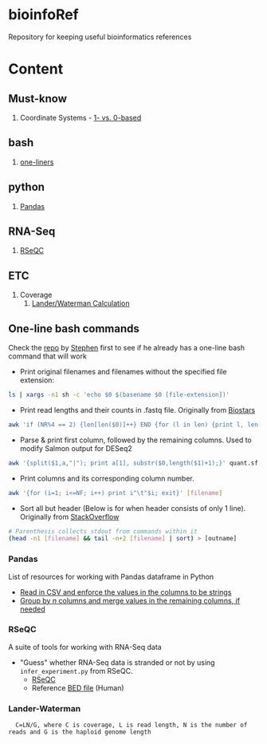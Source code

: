 # bioinfoRef
Repository for keeping useful bioinformatics references

# Content

## Must-know
   1. Coordinate Systems - [1- vs. 0-based](https://www.biostars.org/p/84686/)

## bash 
   1. [one-liners](#one-line-bash-commands)  
   
## python
   1. [Pandas](#pandas)

## RNA-Seq
   1. [RSeQC](#rseqc)

## ETC
   1. Coverage
      1. [Lander/Waterman Calculation](#lander-waterman)

## One-line bash commands

Check the [repo](https://github.com/stephenturner/oneliners) by [Stephen](https://github.com/stephenturner) first to see if he already has a one-line bash command that will work

- Print original filenames and filenames without the specified file extension:
```Bash
ls | xargs -n1 sh -c 'echo $0 $(basename $0 [file-extension])'
```
- Print read lengths and their counts in .fastq file. Originally from [Biostars](https://www.biostars.org/p/72433/)
```Bash
awk 'if (NR%4 == 2) {len[len($0)]++} END {for (l in len) {print l, len[l]}}' [input.fastq]
```
- Parse & print first column, followed by the remaining columns. Used to modify Salmon output for DESeq2
```Bash
awk '{split($1,a,"|"); print a[1], substr($0,length($1)+1);}' quant.sf | tr -d " "
```
- Print columns and its corresponding column number.
```Bash
awk '{for (i=1; i<=NF; i++) print i"\t"$i; exit}' [filename]
```
- Sort all but header (Below is for when header consists of only 1 line). Originally from [StackOverflow](https://stackoverflow.com/questions/14562423/is-there-a-way-to-ignore-header-lines-in-a-unix-sort)
```Bash
# Parenthesis collects stdout from commands within it
(head -n1 [filename] && tail -n+2 [filename] | sort) > [outname]
```

### Pandas

List of resources for working with Pandas dataframe in Python

- [Read in CSV and enforce the values in the columns to be strings](https://stackoverflow.com/questions/16988526/pandas-reading-csv-as-string-type)
- [Group by _n_ columns and merge values in the remaining columns, if needed](https://stackoverflow.com/questions/14529838/apply-multiple-functions-to-multiple-groupby-columns)

### RSeQC
A suite of tools for working with RNA-Seq data

- "Guess" whether RNA-Seq data is stranded or not by using `infer_experiment.py` from RSeQC.
  - [RSeQC](http://rseqc.sourceforge.net/#infer-experiment-py)
  - Reference [BED file](https://sourceforge.net/projects/rseqc/files/BED/Human_Homo_sapiens/) (Human)

### Lander-Waterman

      C=LN/G, where C is coverage, L is read length, N is the number of reads and G is the haploid genome length

